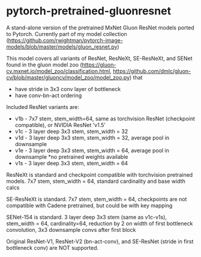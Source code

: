 # pytorch-pretrained-gluonresnet

A stand-alone version of the pretrained MxNet Gluon ResNet models ported to Pytorch. Currently part of my model collection (https://github.com/rwightman/pytorch-image-models/blob/master/models/gluon_resnet.py)

This model covers all variants of ResNet, ResNeXt, SE-ResNeXt, and SENet found in the gluon model zoo (https://gluon-cv.mxnet.io/model_zoo/classification.html, https://github.com/dmlc/gluon-cv/blob/master/gluoncv/model_zoo/model_zoo.py) that
  * have stride in 3x3 conv layer of bottleneck
  * have conv-bn-act ordering

Included ResNet variants are:
  * v1b - 7x7 stem, stem_width=64, same as torchvision ResNet (checkpoint compatible), or NVIDIA ResNet 'v1.5'
  * v1c - 3 layer deep 3x3 stem, stem_width = 32
  * v1d - 3 layer deep 3x3 stem, stem_width = 32, average pool in downsample
  * v1e - 3 layer deep 3x3 stem, stem_width = 64, average pool in downsample  *no pretrained weights available
  * v1s - 3 layer deep 3x3 stem, stem_width = 64

ResNeXt is standard and checkpoint compatible with torchvision pretrained models. 7x7 stem,
    stem_width = 64, standard cardinality and base width calcs

SE-ResNeXt is standard. 7x7 stem, stem_width = 64,
    checkpoints are not compatible with Cadene pretrained, but could be with key mapping

SENet-154 is standard. 3 layer deep 3x3 stem (same as v1c-v1s), stem_width = 64, cardinality=64,
    reduction by 2 on width of first bottleneck convolution, 3x3 downsample convs after first block

Original ResNet-V1, ResNet-V2 (bn-act-conv), and SE-ResNet (stride in first bottleneck conv) are NOT supported.
